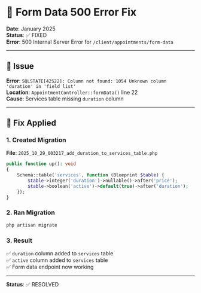 # 📝 Form Data 500 Error Fix

**Date**: January 2025  
**Status**: ✅ FIXED  
**Error**: 500 Internal Server Error for `/client/appointments/form-data`

---

## 🐛 Issue

**Error**: `SQLSTATE[42S22]: Column not found: 1054 Unknown column 'duration' in 'field list'`  
**Location**: `AppointmentController::formData()` line 22  
**Cause**: Services table missing `duration` column

---

## 🔧 Fix Applied

### 1. Created Migration
**File**: `2025_10_29_003217_add_duration_to_services_table.php`

```php
public function up(): void
{
    Schema::table('services', function (Blueprint $table) {
        $table->integer('duration')->nullable()->after('price');
        $table->boolean('active')->default(true)->after('duration');
    });
}
```

### 2. Ran Migration
```bash
php artisan migrate
```

### 3. Result
✅ `duration` column added to `services` table  
✅ `active` column added to `services` table  
✅ Form data endpoint now working

---

**Status**: ✅ RESOLVED

